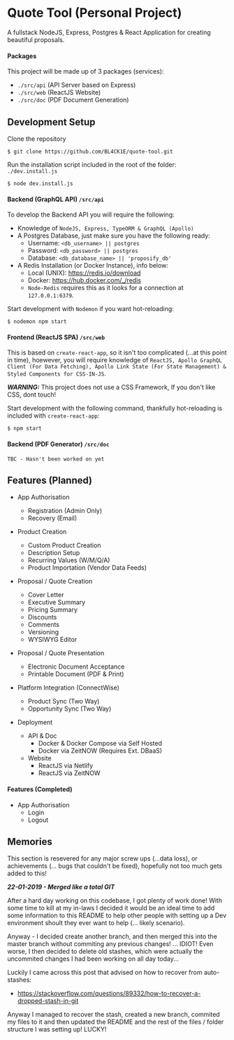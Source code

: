 # Quote Tool (Personal Project)

A fullstack NodeJS, Express, Postgres & React Application for creating beautiful proposals.

#### Packages
This project will be made up of 3 packages (services):

- `./src/api` (API Server based on Express)
- `./src/web` (ReactJS Website)
- `./src/doc` (PDF Document Generation)
 

## Development Setup

Clone the repository
```
$ git clone https://github.com/BL4CK1E/quote-tool.git
```

Run the installation script included in the root of the folder: `./dev.install.js`
```
$ node dev.install.js
```

#### Backend (GraphQL API) `/src/api`
To develop the Backend API you will require the following:

- Knowledge of `NodeJS, Express, TypeORM & GraphQL (Apollo)`
- A Postgres Database, just make sure you have the following ready:
  - Username: `<db_username> || postgres`
  - Password: `<db_password> || postgres`
  - Database: `<db_database_name> || 'proposify_db'` 
- A Redis Installation (or Docker Instance), info below:
  - Local (UNIX): https://redis.io/download
  - Docker: https://hub.docker.com/_/redis
  - `Node-Redis` requires this as it looks for a connection at `127.0.0.1:6379`.

Start development with `Nodemon` if you want hot-reloading:
```
$ nodemon npm start
```

#### Frontend (ReactJS SPA) `/src/web`
This is based on `create-react-app`, so it isn't too complicated (...at this point in time), hoewever, you will require knowledge of `ReactJS, Apollo GraphQL Client (For Data Fetching), Apollo Link State (For State Management) & Styled Components for CSS-IN-JS`.

***WARNING:*** This project does not use a CSS Framework, If you don't like CSS, dont touch!    

Start development with the following command, thankfully hot-reloading is included with `create-react-app`:
```
$ npm start
```

#### Backend (PDF Generator) `/src/doc`

`TBC - Hasn't been worked on yet`

## Features (Planned)
- App Authorisation
  - Registration (Admin Only)
  - Recovery (Email)

- Product Creation
  - Custom Product Creation
  - Description Setup
  - Recurring Values (W/M/Q/A)
  - Product Importation (Vendor Data Feeds)

- Proposal / Quote Creation
  - Cover Letter
  - Executive Summary
  - Pricing Summary
  - Discounts
  - Comments
  - Versioning
  - WYSIWYG Editor 
- Proposal / Quote Presentation
  - Electronic Document Acceptance
  - Printable Document (PDF & Print)
- Platform Integration (ConnectWise)
    - Product Sync (Two Way)
    - Opportunity Sync (Two Way)

- Deployment
  - API & Doc
    - Docker & Docker Compose via Self Hosted
    - Docker via ZeitNOW (Requires Ext. DBaaS)
  - Website
    - ReactJS via Netlify
    - ReactJS via ZeitNOW

#### Features (Completed)

- App Authorisation
  - Login
  - Logout

## Memories
This section is resevered for any major screw ups (...data loss), or achievements (... bugs that couldn't be fixed), hopefully not too much gets added to this!


***22-01-2019 - Merged like a total GIT*** 

After a hard day working on this codebase, I got plenty of work done! With some time to kill at my in-laws I decided it would be an ideal time to add some information to this README to help other people with setting up a Dev environment shoult they ever want to help (... likely scenario).

Anyway - I decided create another branch, and then merged this into the master branch without commiting any previous changes! ... IDIOT! Even worse, I then decided to delete old stashes, which were actually the uncommited changes I had been working on all day today...

Luckily I came across this post that advised on how to recover from auto-stashes: 


- https://stackoverflow.com/questions/89332/how-to-recover-a-dropped-stash-in-git

Anyway I managed to recover the stash, created a new branch, commited my files to it and then updated the README and the rest of the files / folder structure I was setting up! LUCKY!
